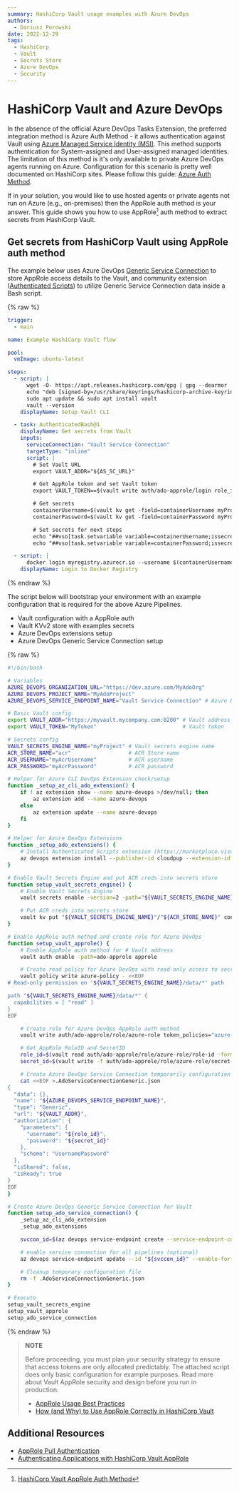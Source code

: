 ```yaml
---
summary: HashiCorp Vault usage examples with Azure DevOps
authors:
  - Dariusz Porowski
date: 2022-12-29
tags:
  - HashiCorp
  - Vault
  - Secrets Store
  - Azure DevOps
  - Security
---
```


# HashiCorp Vault and Azure DevOps

In the absence of the official Azure DevOps Tasks Extension, the preferred integration method is Azure Auth Method - it allows authentication against Vault using [Azure Managed Service Identity (MSI)](https://learn.microsoft.com/en-us/azure/active-directory/managed-service-identity/overview). This method supports authentication for System-assigned and User-assigned managed identities. The limitation of this method is it's only available to private Azure DevOps agents running on Azure. Configuration for this scenario is pretty well documented on HashiCorp sites. Please follow this guide: [Azure Auth Method](https://developer.hashicorp.com/vault/docs/auth/azure).

If in your solution, you would like to use hosted agents or private agents not run on Azure (e.g., on-premises) then the AppRole auth method is your answer. This guide shows you how to use AppRole[^1] auth method to extract secrets from HashiCorp Vault.

[^1]: [HashiCorp Vault AppRole Auth Method](https://developer.hashicorp.com/vault/docs/auth/approle)

## Get secrets from HashiCorp Vault using AppRole auth method

The example below uses Azure DevOps [Generic Service Connection](https://learn.microsoft.com/en-us/azure/devops/pipelines/library/service-endpoints?view=azure-devops&tabs=yaml#generic-service-connection) to store AppRole access details to the Vault, and community extension ([Authenticated Scripts](https://marketplace.visualstudio.com/items?itemName=cloudpup.authenticated-scripts)) to utilize Generic Service Connection data inside a Bash script.

{% raw %}

```yaml
trigger:
  - main

name: Example HashiCorp Vault flow

pool:
  vmImage: ubuntu-latest

steps:
  - script: |
      wget -O- https://apt.releases.hashicorp.com/gpg | gpg --dearmor | sudo tee /usr/share/keyrings/hashicorp-archive-keyring.gpg
      echo "deb [signed-by=/usr/share/keyrings/hashicorp-archive-keyring.gpg] https://apt.releases.hashicorp.com $(lsb_release -cs) main" | sudo tee /etc/apt/sources.list.d/hashicorp.list
      sudo apt update && sudo apt install vault
      vault --version
    displayName: Setup Vault CLI

  - task: AuthenticatedBash@1
    displayName: Get secrets from Vault
    inputs:
      serviceConnection: "Vault Service Connection"
      targetType: "inline"
      script: |
        # Set Vault URL
        export VAULT_ADDR="${AS_SC_URL}"

        # Get AppRole token and set Vault token
        export VAULT_TOKEN==$(vault write auth/ado-approle/login role_id="${AS_SC_USERNAME}" secret_id="${AS_SC_PASSWORD}" -format="json" | jq -rc '.auth.client_token')

        # Get secrets
        containerUsername=$(vault kv get -field=containerUsername myProject/acr)
        containerPassword=$(vault kv get -field=containerPassword myProject/acr)

        # Set secrets for next steps
        echo "##vso[task.setvariable variable=containerUsername;issecret=true]${containerUsername}"
        echo "##vso[task.setvariable variable=containerPassword;issecret=true]${containerPassword}"

  - script: |
      docker login myregistry.azurecr.io --username $(containerUsername) --password $(containerPassword)
    displayName: Login to Docker Registry
```

{% endraw %}

The script below will bootstrap your environment with an example configuration that is required for the above Azure Pipelines.

- Vault configuration with a AppRole auth
- Vault KVv2 store with examples secrets
- Azure DevOps extensions setup
- Azure DevOps Generic Service Connection setup

{% raw %}

```bash
#!/bin/bash

# Variables
AZURE_DEVOPS_ORGANIZATION_URL="https://dev.azure.com/MyAdoOrg"
AZURE_DEVOPS_PROJECT_NAME="MyAdoProject"
AZURE_DEVOPS_SERVICE_ENDPOINT_NAME="Vault Service Connection" # Azure DevOps Service Connection Name

# Basic Vault config
export VAULT_ADDR="https://myvault.mycompany.com:8200" # Vault address
export VAULT_TOKEN="MyToken"                           # Vault token

# Secrets config
VAULT_SECRETS_ENGINE_NAME="myProject" # Vault secrets engine name
ACR_STORE_NAME="acr"                  # ACR Store name
ACR_USERNAME="myAcrUsername"          # ACR username
ACR_PASSWORD="myAcrPassword"          # ACR password

# Helper for Azure CLI DevOps Extension check/setup
function _setup_az_cli_ado_extension() {
    if ! az extension show --name azure-devops >/dev/null; then
        az extension add --name azure-devops
    else
        az extension update --name azure-devops
    fi
}

# Helper for Azure DevOps Extensions
function _setup_ado_extensions() {
    # Install Authenticated Scripts extension (https://marketplace.visualstudio.com/items?itemName=cloudpup.authenticated-scripts)
    az devops extension install --publisher-id cloudpup --extension-id authenticated-scripts --organization "${AZURE_DEVOPS_ORGANIZATION_URL}" --project "${AZURE_DEVOPS_PROJECT_NAME}"
}

# Enable Vault Secrets Engine and put ACR creds into secrets store
function setup_vault_secrets_engine() {
    # Enable Vault Secrets Engine
    vault secrets enable -version=2 -path="${VAULT_SECRETS_ENGINE_NAME}" kv

    # Put ACR creds into secrets store
    vault kv put "${VAULT_SECRETS_ENGINE_NAME}"/"${ACR_STORE_NAME}" containerUsername="${ACR_USERNAME}" containerPassword="${ACR_PASSWORD}"
}

# Enable AppRole auth method and create role for Azure DevOps
function setup_vault_approle() {
    # Enable AppRole auth method for # Vault address
    vault auth enable -path=ado-approle approle

    # Create read policy for Azure DevOps with read-only access to secrets engine
    vault policy write azure-policy - <<EOF
# Read-only permission on '${VAULT_SECRETS_ENGINE_NAME}/data/*' path

path "${VAULT_SECRETS_ENGINE_NAME}/data/*" {
  capabilities = [ "read" ]
}
EOF

    # Create role for Azure DevOps AppRole auth method
    vault write auth/ado-approle/role/azure-role token_policies="azure-policy" token_ttl=30m token_max_ttl=1h

    # Get AppRole RoleID and SecretID
    role_id=$(vault read auth/ado-approle/role/azure-role/role-id -format="json" | jq -rc '.data.role_id')
    secret_id=$(vault write -f auth/ado-approle/role/azure-role/secret-id -format="json" | jq -rc '.data.secret_id')

    # Create Azure DevOps Service Connection temporarily configuration file
    cat <<EOF >.AdoServiceConnectionGeneric.json
{
  "data": {},
  "name": "${AZURE_DEVOPS_SERVICE_ENDPOINT_NAME}",
  "type": "Generic",
  "url": "${VAULT_ADDR}",
  "authorization": {
    "parameters": {
      "username": "${role_id}",
      "password": "${secret_id}"
    },
    "scheme": "UsernamePassword"
  },
  "isShared": false,
  "isReady": true
}
EOF
}

# Create Azure DevOps Generic Service Connection for Vault
function setup_ado_service_connection() {
    _setup_az_cli_ado_extension
    _setup_ado_extensions

    svccon_id=$(az devops service-endpoint create --service-endpoint-configuration ./.AdoServiceConnectionGeneric.json --organization "${AZURE_DEVOPS_ORGANIZATION_URL}" --project "${AZURE_DEVOPS_PROJECT_NAME}" --output tsv --query id)

    # enable service connection for all pipelines (optional)
    az devops service-endpoint update --id "${svccon_id}" --enable-for-all true --organization "${AZURE_DEVOPS_ORGANIZATION_URL}" --project "${AZURE_DEVOPS_PROJECT_NAME}"

    # Cleanup temporary configuration file
    rm -f .AdoServiceConnectionGeneric.json
}

# Execute
setup_vault_secrets_engine
setup_vault_approle
setup_ado_service_connection
```

{% endraw %}

> **NOTE**
>
> Before proceeding, you must plan your security strategy to ensure that access tokens are only allocated predictably. The attached script does only basic configuration for example purposes. Read more about Vault AppRole security and design before you run in production.
>
> - [AppRole Usage Best Practices](https://developer.hashicorp.com/vault/tutorials/auth-methods/approle-best-practices)
> - [How (and Why) to Use AppRole Correctly in HashiCorp Vault](https://www.hashicorp.com/blog/how-and-why-to-use-approle-correctly-in-hashicorp-vault)

## Additional Resources

- [AppRole Pull Authentication](https://developer.hashicorp.com/vault/tutorials/auth-methods/approle)
- [Authenticating Applications with HashiCorp Vault AppRole](https://www.hashicorp.com/blog/authenticating-applications-with-vault-approle)
